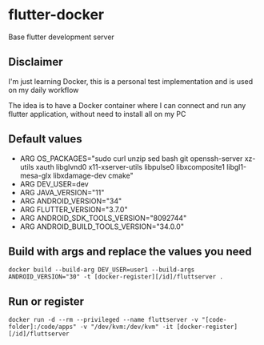 # flutter-docker

Base flutter development server

## Disclaimer

I'm just learning Docker, this is a personal test implementation and is used on my daily workflow

The idea is to have a Docker container where I can connect and run any flutter application, without need to install all on my PC

## Default values

- ARG OS_PACKAGES="sudo curl unzip sed bash git openssh-server xz-utils xauth libglvnd0 x11-xserver-utils libpulse0 libxcomposite1 libgl1-mesa-glx libxdamage-dev cmake"
- ARG DEV_USER=dev
- ARG JAVA_VERSION="11"
- ARG ANDROID_VERSION="34"
- ARG FLUTTER_VERSION="3.7.0"
- ARG ANDROID_SDK_TOOLS_VERSION="8092744"
- ARG ANDROID_BUILD_TOOLS_VERSION="34.0.0"

## Build with args and replace the values you need

`docker build --build-arg DEV_USER=user1 --build-args ANDROID_VERSION="30" -t [docker-register][/id]/fluttserver .`

## Run or register

`docker run -d --rm --privileged --name fluttserver -v "[code-folder]:/code/apps" -v "/dev/kvm:/dev/kvm" -it [docker-register][/id]/fluttserver`
